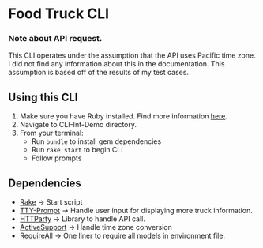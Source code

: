 # Food Truck CLI

### Note about API request.
This CLI operates under the assumption that the API uses Pacific time zone. I did not find any information about this in the documentation. This assumption is based off of the results of my test cases. 

## Using this CLI
1. Make sure you have Ruby installed. Find more information [here](https://www.ruby-lang.org/en/documentation/installation/).
2. Navigate to CLI-Int-Demo directory.
3. From your terminal:
    - Run `bundle` to install gem dependencies
    - Run `rake start` to begin CLI
    - Follow prompts

## Dependencies
- [Rake](https://github.com/ruby/rake) -> Start script
- [TTY-Prompt](https://github.com/piotrmurach/tty-prompt) -> Handle user input for displaying more truck information.
- [HTTParty](https://github.com/jnunemaker/httparty) -> Library to handle API call.
- [ActiveSupport](https://github.com/rails/rails/tree/master/activesupport) -> Handle time zone conversion
- [RequireAll](https://github.com/jarmo/require_all) -> One liner to require all models in environment file.